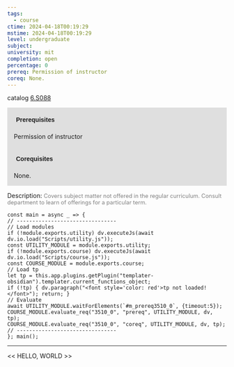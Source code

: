 ```yaml
---
tags:
  - course
ctime: 2024-04-18T00:19:29
mstime: 2024-04-18T00:19:29
level: undergraduate
subject: 
university: mit
completion: open
percentage: 0
prereq: Permission of instructor
coreq: None.
---
```


catalog [6.S088](http://student.mit.edu/catalog/m6e.html#6.S088)

<span style="display: block; padding: 15px; background-color: rgb(100, 100, 100, 0.2);"><font id="m_prereq3510_0" style="display: block; font-family: Arial, sans-serif; font-weight: bold; padding: 5px">Prerequisites</font><br><span id="prereq3510_0">Permission of instructor</span></span>
<span style="display: block; padding: 15px; background-color: rgb(100, 100, 100, 0.2);"><font id="m_coreq3510_0" style="display: block; font-family: Arial, sans-serif; font-weight: bold; padding: 5px">Corequisites</font><br><span id="coreq3510_0">None.</span></span>

<font style="">Description:</font>
<font style="color: grey; font-size: 0.8rem;">Covers subject matter not offered in the regular curriculum. Consult department to learn of offerings for a particular term.</font>

```dataviewjs
const main = async _ => {
// --------------------------------
// Load modules
if (!module.exports.utility) dv.executeJs(await dv.io.load("Scripts/utility.js"));
const UTILITY_MODULE = module.exports.utility;
if (!module.exports.course) dv.executeJs(await dv.io.load("Scripts/course.js"));
const COURSE_MODULE = module.exports.course;
// Load tp
let tp = this.app.plugins.getPlugin("templater-obsidian").templater.current_functions_object;
if (!tp) { dv.paragraph("<font style='color: red'>tp not loaded!</font>"); return; }
// Evaluate
await UTILITY_MODULE.waitForElements(`#m_prereq3510_0`, {timeout:5});
COURSE_MODULE.evaluate_req("3510_0", "prereq", UTILITY_MODULE, dv, tp);
COURSE_MODULE.evaluate_req("3510_0", "coreq", UTILITY_MODULE, dv, tp);
// --------------------------------
}; main();
```

---

<< HELLO, WORLD >>
